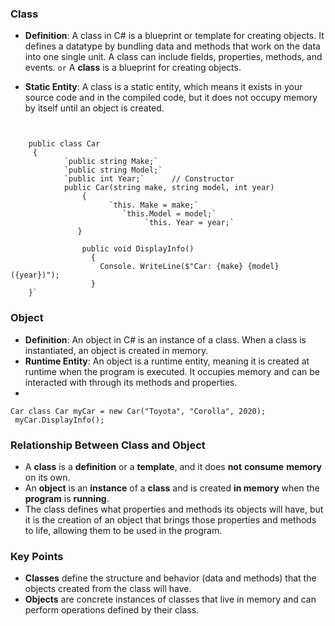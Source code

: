 
### Class

- **Definition**: A class in C# is a blueprint or template for creating objects. It defines a datatype by bundling data and methods that work on the data into one single unit. A class can include fields, properties, methods, and events.
					`or`
  A **class** is a blueprint for creating objects.

- **Static Entity**: A class is a static entity, which means it exists in your source code and in the compiled code, but it does not occupy memory by itself until an object is created.
    
```

    
    public class Car
     {  
            `public string Make;` 
            `public string Model;`    
            `public int Year;`      // Constructor     
            public Car(string make, string model, int year) 
                {   
                      `this. Make = make;`     
                         `this.Model = model;`    
                              `this. Year = year;`  
               }      
                   
                public void DisplayInfo()   
                  {       
                    Console. WriteLine($"Car: {make} {model} ({year})");    
                  } 
    }`
```

### Object

- **Definition**: An object in C# is an instance of a class. When a class is instantiated, an object is created in memory.
- **Runtime Entity**: An object is a runtime entity, meaning it is created at runtime when the program is executed. It occupies memory and can be interacted with through its methods and properties.
- 
    
```
Car class Car myCar = new Car("Toyota", "Corolla", 2020); 
 myCar.DisplayInfo(); 
```
    

### Relationship Between Class and Object

- A **class** is a **definition** or a **template**, and it does **not** **consume** **memory** on its own.
- An **object** is an **instance** of a **class** and is created **in memory** when the **program** is **running**.
- The class defines what properties and methods its objects will have, but it is the creation of an object that brings those properties and methods to life, allowing them to be used in the program.

### Key Points

- **Classes** define the structure and behavior (data and methods) that the objects created from the class will have.
- **Objects** are concrete instances of classes that live in memory and can perform operations defined by their class.

